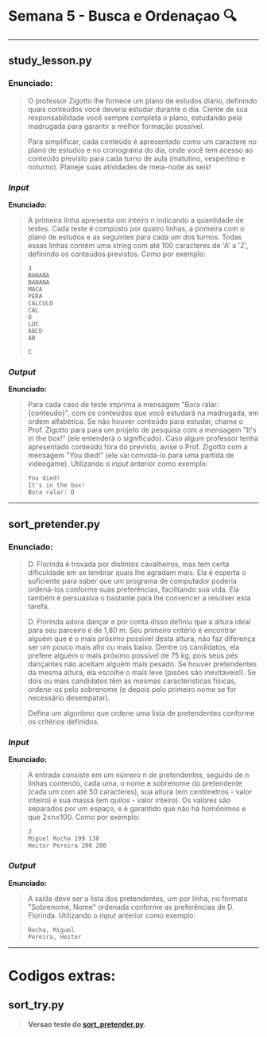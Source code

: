 # Semana 5 - Busca e Ordenaçao :mag:

-- --

## study_lesson.py

### Enunciado:

> O professor Zigotto lhe fornece um plano de estudos diário, definindo quais conteúdos você deveria estudar durante o dia. Ciente de sua responsabilidade você sempre completa o plano, estudando pela madrugada para garantir a melhor formação possível.
>
> Para simplificar, cada conteúdo é apresentado como um caractere no plano de estudos e no cronograma do dia, onde você tem acesso ao conteúdo previsto para cada turno de aula (matutino, vespertino e noturno). Planeje suas atividades de meia-noite as seis!

### *Input*

**Enunciado:**

> A primeira linha apresenta um inteiro n indicando a quantidade de testes. Cada teste é composto por quatro linhas, a primeira com o plano de estudos e as seguintes para cada um dos turnos. Todas essas linhas contém uma string com até 100 caracteres de 'A' a 'Z', definindo os conteúdos previstos.
> Como por exemplo:
> ```
> 3
> BANANA
> BANANA
> MACA
> PERA
> CALCULO
> CAL
> O
> LUC
> ABCD
> AB
> 
> C
> ```

### *Output*

**Enunciado:**
> Para cada caso de teste imprima a mensagem "Bora ralar: {conteudo}", com os conteúdos que você estudará na madrugada, em ordem alfabética. Se não houver conteúdo para estudar, chame o Prof. Zigotto para para um projeto de pesquisa com a mensagem "It's in the box!" (ele entenderá o significado). Caso algum professor tenha apresentado conteúdo fora do previsto, avise o Prof. Zigotto com a mensagem "You died!" (ele vai convidá-lo para uma partida de videogame).
> Utilizando o *input* anterior como exemplo:
> ```
> You died!
> It's in the box!
> Bora ralar: D
> ```

-- --

## sort_pretender.py

### Enunciado:

> D. Florinda é trovada por distintos cavalheiros, mas tem certa dificuldade em se lembrar quais lhe agradam mais. Ela é esperta o suficiente para saber que um programa de computador poderia ordená-los conforme suas preferências, facilitando sua vida. Ela também é persuasiva o bastante para lhe convencer a resolver esta tarefa.
>
> D. Florinda adora dançar e por conta disso definiu que a altura ideal para seu parceiro é de 1,80 m. Seu primeiro critério é encontrar alguém que é o mais próximo possível desta altura, não faz diferença ser um pouco mais alto ou mais baixo. Dentre os candidatos, ela prefere alguém o mais próximo possível de 75 kg, pois seus pés dançantes não aceitam alguém mais pesado. Se houver pretendentes da mesma altura, ela escolhe o mais leve (pisões são inevitáveis!). Se dois ou mais candidatos têm as mesmas características físicas, ordene-os pelo sobrenome (e depois pelo primeiro nome se for necessário desempatar).
>
> Defina um algoritmo que ordene uma lista de pretendentes conforme os critérios definidos.

### *Input*

**Enunciado:**
> A entrada consiste em um número n de pretendentes, seguido de n linhas contendo, cada uma, o nome e sobrenome do pretendente (cada um com até 50 caracteres), sua altura (em centímetros - valor inteiro) e sua massa (em quilos - valor inteiro). Os valores são separados por um espaço, e é garantido que não há homônimos e que 2≤n≤100.
> Como por exemplo:
> ```
> 2
> Miguel Rocha 199 138
> Heitor Pereira 200 200
> ```

### *Output*

**Enunciado:**
> A saída deve ser a lista dos pretendentes, um por linha, no formato "Sobrenome, Nome" ordenada conforme as preferências de D. Florinda.
> Utilizando o *input* anterior como exemplo:
> ```
> Rocha, Miguel
> Pereira, Heitor
> ```

-- --

# Codigos extras:

## sort_try.py

> **Versao teste do [sort_pretender.py](#sortpretenderpy).**